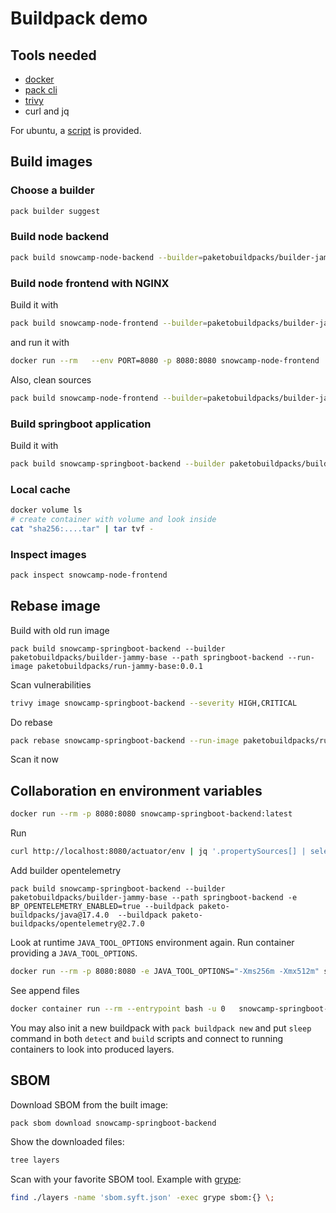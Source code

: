 # Buildpack demo

## Tools needed

* [docker](https://docs.docker.com/engine/install/)
* [pack cli](https://buildpacks.io/docs/for-platform-operators/how-to/integrate-ci/pack/#pack-cli)
* [trivy](https://trivy.dev/v0.18.3/installation/)
* curl and jq

For ubuntu, a [script](./init-vm.sh) is provided.

## Build images

### Choose a builder

```bash
pack builder suggest
```

### Build node backend

```bash
pack build snowcamp-node-backend --builder=paketobuildpacks/builder-jammy-base --path ./node-backend/
```

### Build node frontend with NGINX

Build it with

```bash
pack build snowcamp-node-frontend --builder=paketobuildpacks/builder-jammy-base --path ./node-frontend/
```

and run it with

```bash
docker run --rm   --env PORT=8080 -p 8080:8080 snowcamp-node-frontend
```

Also, clean sources

```bash
pack build snowcamp-node-frontend --builder=paketobuildpacks/builder-jammy-base --path ./node-frontend/ --env BP_INCLUDE_FILES='dist/node-frontend/browser/*'
```

### Build springboot application

Build it with

```bash
pack build snowcamp-springboot-backend --builder paketobuildpacks/builder-jammy-base --path springboot-backend/
```

### Local cache

```bash
docker volume ls
# create container with volume and look inside
cat "sha256:....tar" | tar tvf -
```

### Inspect images

```bash
pack inspect snowcamp-node-frontend
```

## Rebase image 

Build with old run image 

```
pack build snowcamp-springboot-backend --builder paketobuildpacks/builder-jammy-base --path springboot-backend --run-image paketobuildpacks/run-jammy-base:0.0.1
```

Scan vulnerabilities

```bash
trivy image snowcamp-springboot-backend --severity HIGH,CRITICAL
```


Do rebase

```bash
pack rebase snowcamp-springboot-backend --run-image paketobuildpacks/run-jammy-base:latest --force
```

Scan it now

## Collaboration en environment variables


```bash
docker run --rm -p 8080:8080 snowcamp-springboot-backend:latest 
```

Run 

```bash
curl http://localhost:8080/actuator/env | jq '.propertySources[] | select(.name == "systemEnvironment")| .properties.JAVA_TOOL_OPTIONS.value'
```

Add builder opentelemetry

```
pack build snowcamp-springboot-backend --builder paketobuildpacks/builder-jammy-base --path springboot-backend -e BP_OPENTELEMETRY_ENABLED=true --buildpack paketo-buildpacks/java@17.4.0  --buildpack paketo-buildpacks/opentelemetry@2.7.0
```

Look at runtime `JAVA_TOOL_OPTIONS` environment again. Run container providing a `JAVA_TOOL_OPTIONS`.

```bash
docker run --rm -p 8080:8080 -e JAVA_TOOL_OPTIONS="-Xms256m -Xmx512m" snowcamp-springboot-backend:latest
```

See append files

```bash
docker container run --rm --entrypoint bash -u 0   snowcamp-springboot-backend -c "find /layers/ -type f -name JAVA_TOOL_OPTIONS.append -exec cat {} \; -exec echo '' \; -print"
```

You may also init a new buildpack with `pack buildpack new` and put `sleep` command in both `detect` and `build` scripts and connect to running containers to look into produced layers.

## SBOM

Download SBOM from the built image:

```bash
pack sbom download snowcamp-springboot-backend
```

Show the downloaded files:

```bash
tree layers
```

Scan with your favorite SBOM tool. Example with [grype](https://github.com/anchore/grype/):

```bash
find ./layers -name 'sbom.syft.json' -exec grype sbom:{} \;
```
